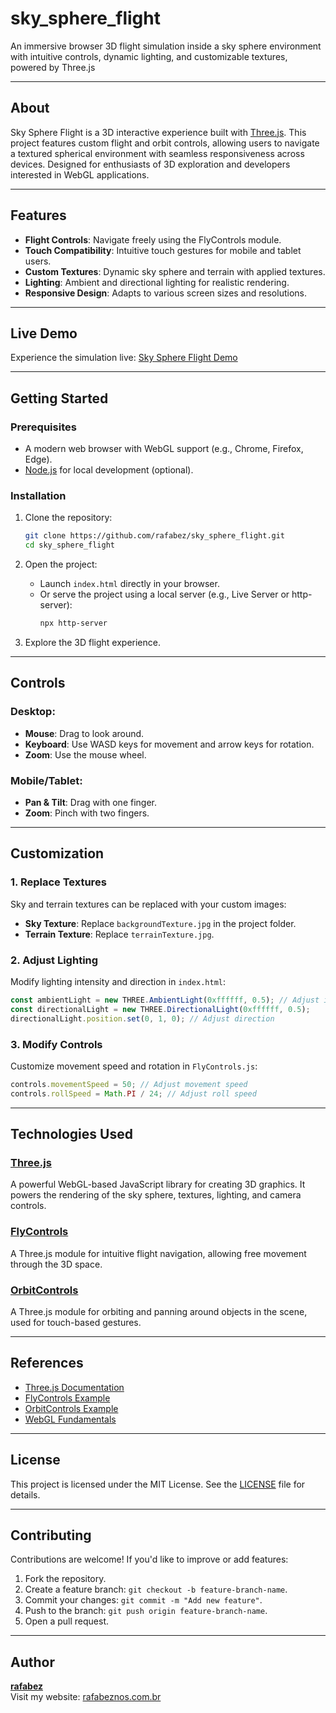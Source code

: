 # sky_sphere_flight
 An immersive browser 3D flight simulation inside a sky sphere environment with intuitive controls, dynamic lighting, and customizable textures, powered by Three.js

---

## About

Sky Sphere Flight is a 3D interactive experience built with [Three.js](https://threejs.org/). This project features custom flight and orbit controls, allowing users to navigate a textured spherical environment with seamless responsiveness across devices. Designed for enthusiasts of 3D exploration and developers interested in WebGL applications.

---

## Features

- **Flight Controls**: Navigate freely using the FlyControls module.
- **Touch Compatibility**: Intuitive touch gestures for mobile and tablet users.
- **Custom Textures**: Dynamic sky sphere and terrain with applied textures.
- **Lighting**: Ambient and directional lighting for realistic rendering.
- **Responsive Design**: Adapts to various screen sizes and resolutions.

---

## Live Demo

Experience the simulation live: [Sky Sphere Flight Demo](https://rafabeznos.com.br/fx/three_dee/index.html)

---

## Getting Started

### Prerequisites
- A modern web browser with WebGL support (e.g., Chrome, Firefox, Edge).
- [Node.js](https://nodejs.org/) for local development (optional).

### Installation
1. Clone the repository:
   ```bash
   git clone https://github.com/rafabez/sky_sphere_flight.git
   cd sky_sphere_flight
   ```

2. Open the project:
   - Launch `index.html` directly in your browser.
   - Or serve the project using a local server (e.g., Live Server or http-server):
     ```bash
     npx http-server
     ```

3. Explore the 3D flight experience.

---

## Controls

### Desktop:
- **Mouse**: Drag to look around.
- **Keyboard**: Use WASD keys for movement and arrow keys for rotation.
- **Zoom**: Use the mouse wheel.

### Mobile/Tablet:
- **Pan & Tilt**: Drag with one finger.
- **Zoom**: Pinch with two fingers.

---

## Customization

### 1. Replace Textures
Sky and terrain textures can be replaced with your custom images:
- **Sky Texture**: Replace `backgroundTexture.jpg` in the project folder.
- **Terrain Texture**: Replace `terrainTexture.jpg`.

### 2. Adjust Lighting
Modify lighting intensity and direction in `index.html`:
```javascript
const ambientLight = new THREE.AmbientLight(0xffffff, 0.5); // Adjust intensity
const directionalLight = new THREE.DirectionalLight(0xffffff, 0.5);
directionalLight.position.set(0, 1, 0); // Adjust direction
```

### 3. Modify Controls
Customize movement speed and rotation in `FlyControls.js`:
```javascript
controls.movementSpeed = 50; // Adjust movement speed
controls.rollSpeed = Math.PI / 24; // Adjust roll speed
```

---

## Technologies Used

### [Three.js](https://threejs.org/)
A powerful WebGL-based JavaScript library for creating 3D graphics. It powers the rendering of the sky sphere, textures, lighting, and camera controls.

### [FlyControls](https://threejs.org/examples/#controls/FlyControls)
A Three.js module for intuitive flight navigation, allowing free movement through the 3D space.

### [OrbitControls](https://threejs.org/examples/#controls/OrbitControls)
A Three.js module for orbiting and panning around objects in the scene, used for touch-based gestures.

---

## References

- [Three.js Documentation](https://threejs.org/docs/)
- [FlyControls Example](https://threejs.org/examples/#controls/FlyControls)
- [OrbitControls Example](https://threejs.org/examples/#controls/OrbitControls)
- [WebGL Fundamentals](https://webglfundamentals.org/)

---

## License

This project is licensed under the MIT License. See the [LICENSE](LICENSE) file for details.

---

## Contributing

Contributions are welcome! If you'd like to improve or add features:
1. Fork the repository.
2. Create a feature branch: `git checkout -b feature-branch-name`.
3. Commit your changes: `git commit -m "Add new feature"`.
4. Push to the branch: `git push origin feature-branch-name`.
5. Open a pull request.

---

## Author

[**rafabez**](https://github.com/rafabez)  
Visit my website: [rafabeznos.com.br](https://rafabeznos.com.br)
